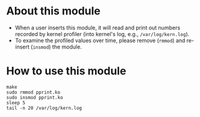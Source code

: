 # About this module
- When a user inserts this module, it will read and print out numbers recorded by kernel profiler (into kernel's log, e.g., `/var/log/kern.log`).
- To examine the profiled values over time, please remove (`rmmod`) and re-insert (`insmod`) the module.

# How to use this module
```
make
sudo rmmod pprint.ko
sudo insmod pprint.ko
sleep 5
tail -n 20 /var/log/kern.log
```
